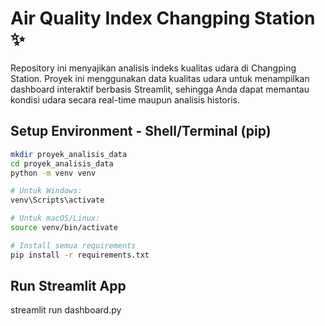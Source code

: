 # Air Quality Index Changping Station ✨

Repository ini menyajikan analisis indeks kualitas udara di Changping Station. Proyek ini menggunakan data kualitas udara untuk menampilkan dashboard interaktif berbasis Streamlit, sehingga Anda dapat memantau kondisi udara secara real-time maupun analisis historis.

## Setup Environment - Shell/Terminal (pip)

```bash
mkdir proyek_analisis_data
cd proyek_analisis_data
python -m venv venv

# Untuk Windows:
venv\Scripts\activate

# Untuk macOS/Linux:
source venv/bin/activate

# Install semua requirements
pip install -r requirements.txt

```
## Run Streamlit App
streamlit run dashboard.py
